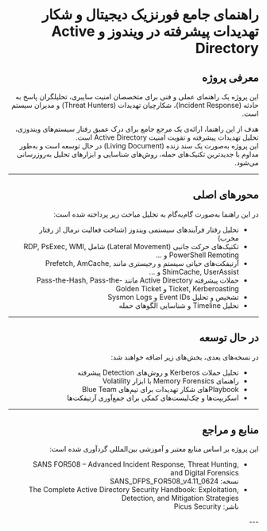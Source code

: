 <div dir="rtl">

# راهنمای جامع فورنزیک دیجیتال و شکار تهدیدات پیشرفته در ویندوز و Active Directory

## معرفی پروژه
این پروژه یک راهنمای عملی و فنی برای متخصصان امنیت سایبری، تحلیلگران پاسخ به حادثه (Incident Response)، شکارچیان تهدیدات (Threat Hunters) و مدیران سیستم است.

هدف از این راهنما، ارائه‌ی یک مرجع جامع برای درک عمیق رفتار سیستم‌های ویندوزی، تحلیل تهدیدات پیشرفته و تقویت امنیت Active Directory است.  
این پروژه به‌صورت یک سند زنده (Living Document) در حال توسعه است و به‌طور مداوم با جدیدترین تکنیک‌های حمله، روش‌های شناسایی و ابزارهای تحلیل به‌روزرسانی می‌شود.

---

## محورهای اصلی
در این راهنما به‌صورت گام‌به‌گام به تحلیل مباحث زیر پرداخته شده است:

- تحلیل رفتار فرآیندهای سیستمی ویندوز (شناخت فعالیت نرمال از رفتار مخرب)
- تکنیک‌های حرکت جانبی (Lateral Movement) شامل RDP, PsExec, WMI, PowerShell Remoting و ...
- آرتیفکت‌های حیاتی سیستم و رجیستری مانند Prefetch, AmCache, ShimCache, UserAssist و ...
- حملات پیشرفته Active Directory مانند Pass-the-Hash, Pass-the-Ticket, Kerberoasting و Golden Ticket
- تشخیص و تحلیل Event IDs و Sysmon Logs
- تحلیل Timeline و شناسایی الگوهای حمله

---

## در حال توسعه
در نسخه‌های بعدی، بخش‌های زیر اضافه خواهند شد:

- تحلیل حملات Kerberos و روش‌های Detection پیشرفته  
- راهنمای Memory Forensics با ابزار Volatility  
- Playbookهای شکار تهدیدات برای تیم‌های Blue Team  
- اسکریپت‌ها و چک‌لیست‌های کمکی برای جمع‌آوری آرتیفکت‌ها  

---

<div dir="rtl">

## منابع و مراجع
این پروژه بر اساس منابع معتبر و آموزشی بین‌المللی گردآوری شده است:

- SANS FOR508 – Advanced Incident Response, Threat Hunting, and Digital Forensics  
  نسخه: SANS_DFPS_FOR508_v4.11_0624
- The Complete Active Directory Security Handbook: Exploitation, Detection, and Mitigation Strategies  
  ناشر: Picus Security

</div>
---

